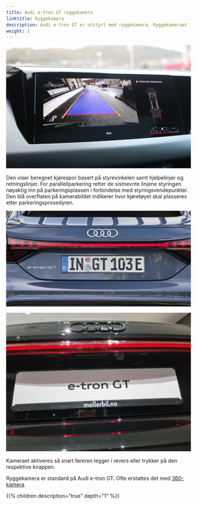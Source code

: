 ```yaml
---
title: Audi e-tron GT ryggekamera
linktitle: Ryggekamera
description: Audi e-tron GT er utstyrt med ryggekamera. Ryggekameraet forenkler manøvrering ved å vise sonen bak kjøretøyet på MMI-displayet.
weight: 1
---
```


![Ryggekamera](rearviewcamera.jpg "Ryggekamera i MMI Audi e-tron GT")

  Den viser beregnet kjørespor basert på styrevinkelen samt hjelpelinjer og retningslinjer. For parallellparkering retter de sistnevnte linjene styringen nøyaktig inn på parkeringsplassen i forbindelse med styringsvendepunkter. Den blå overflaten på kamerabildet indikerer hvor kjøretøyet skal plasseres etter parkeringsprosedyren.

![Kamera](camera.jpg "Ryggekameraet er integrert i håndtakslist på bagasjeromslokket")

![Kamera](camerarearlocation.jpg "Kameraet har spylefunksjon")

Kameraet aktiveres så snart føreren legger i revers eller trykker på den respektive knappen.

Ryggekamera er standard på Audi e-tron GT. Ofte erstattes det med [360-kamera](../360camera).

{{% children description="true" depth="1" %}}
